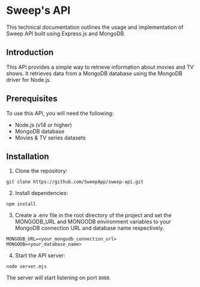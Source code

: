 # Sweep's API

This technical documentation outlines the usage and implementation of Sweep API built using Express.js and MongoDB.

## Introduction

This API provides a simple way to retrieve information about movies and TV shows. It retrieves data from a MongoDB database using the MongoDB driver for Node.js.

## Prerequisites

To use this API, you will need the following:

* Node.js (v14 or higher)
* MongoDB database
* Movies & TV series datasets

## Installation

1. Clone the repository:

```
git clone https://github.com/SweepApp/sweep-api.git
```

2. Install dependencies:

```
npm install
```

3. Create a .env file in the root directory of the project and set the MONGODB_URL and MONGODB environment variables to your MongoDB connection URL and database name respectively.

```
MONGODB_URL=<your_mongodb_connection_url>
MONGODB=<your_database_name>
```

4. Start the API server:

```
node server.mjs
```

The server will start listening on port `8080`.